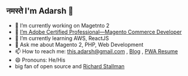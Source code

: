 ## नमस्ते I'm Adarsh 👋

- 🔭 I’m currently working on Magetnto 2
- 📖 [I’m Adobe Certified Professional—Magento Commerce Developer](https://www.youracclaim.com/badges/198a02a2-e51b-4224-a094-7e41c5be832e/public_url)
- 🌱 I’m currently learning AWS, ReactJS
- 💬 Ask me about Magento 2, PHP, Web Development
- 📫 How to reach me: this.adarsh@gmail.com , [Blog](http://codekaar.com/) , [PWA Resume](http://this-adarsh.github.io/)
- 😄 Pronouns: He/His
- big fan of open source and [Richard Stallman](https://stallman.org/)
<!--
<img src="https://github-readme-stats.vercel.app/api?username=this-adarsh&&show_icons=true&title_color=ffffff&icon_color=bb2acf&text_color=daf7dc&bg_color=191919">
--!>
